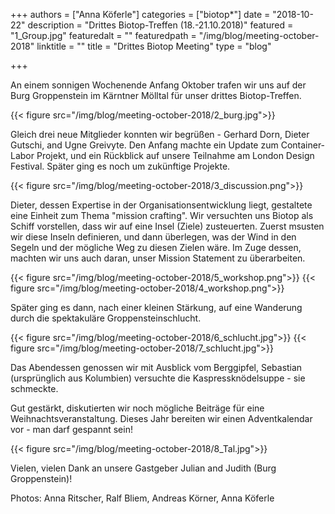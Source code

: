 +++
authors = ["Anna Köferle"]
categories = ["biotop*"]
date = "2018-10-22"
description = "Drittes Biotop-Treffen (18.-21.10.2018)"
featured = "1_Group.jpg"
featuredalt = ""
featuredpath = "/img/blog/meeting-october-2018"
linktitle = ""
title = "Drittes Biotop Meeting"
type = "blog"

+++

An einem sonnigen Wochenende Anfang Oktober trafen wir uns auf der Burg Groppenstein im Kärntner Mölltal für unser drittes Biotop-Treffen.

{{< figure src="/img/blog/meeting-october-2018/2_burg.jpg">}}

Gleich drei neue Mitglieder konnten wir begrüßen - Gerhard Dorn, Dieter Gutschi, and Ugne Greivyte. Den Anfang machte ein Update zum Container-Labor Projekt, und ein Rückblick auf unsere Teilnahme am London Design Festival. Später ging es noch um zukünftige Projekte.

{{< figure src="/img/blog/meeting-october-2018/3_discussion.png">}}

Dieter, dessen Expertise in der Organisationsentwicklung liegt, gestaltete eine Einheit zum Thema "mission crafting". Wir versuchten uns Biotop als Schiff vorstellen, dass wir auf eine Insel (Ziele) zusteuerten. Zuerst msusten wir diese Inseln definieren, und dann überlegen, was der Wind in den Segeln und der mögliche Weg zu diesen Zielen wäre. Im Zuge dessen, machten wir  uns auch daran, unser  Mission Statement zu überarbeiten.

{{< figure src="/img/blog/meeting-october-2018/5_workshop.png">}}
{{< figure src="/img/blog/meeting-october-2018/4_workshop.png">}}


 Später ging es dann, nach einer kleinen Stärkung, auf eine Wanderung durch die spektakuläre Groppensteinschlucht.

{{< figure src="/img/blog/meeting-october-2018/6_schlucht.jpg">}}
{{< figure src="/img/blog/meeting-october-2018/7_schlucht.jpg">}}

Das Abendessen genossen wir mit Ausblick vom Berggipfel, Sebastian (ursprünglich aus Kolumbien) versuchte die Kaspressknödelsuppe - sie schmeckte.

Gut gestärkt, diskutierten wir noch mögliche Beiträge für eine Weihnachtsveranstaltung. Dieses Jahr bereiten wir einen Adventkalendar vor - man darf gespannt sein!

{{< figure src="/img/blog/meeting-october-2018/8_Tal.jpg">}}

Vielen, vielen Dank an unsere Gastgeber Julian and Judith (Burg Groppenstein)!

Photos: Anna Ritscher, Ralf Bliem, Andreas Körner, Anna Köferle

